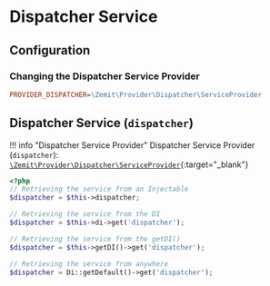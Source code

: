# Dispatcher Service

## Configuration



### Changing the Dispatcher Service Provider

```ini
PROVIDER_DISPATCHER=\Zemit\Provider\Dispatcher\ServiceProvider
```

## Dispatcher Service (`dispatcher`)

!!! info "Dispatcher Service Provider"
    Dispatcher Service Provider (`dispatcher`):
    [`\Zemit\Provider\Dispatcher\ServiceProvider`](https://github.com/zemit-cms/core/blob/master/src/Provider/Dispatcher/ServiceProvider.php){:target="_blank"}

```php
<?php
// Retrieving the service from an Injectable
$dispatcher = $this->dispatcher;

// Retrieving the service from the DI
$dispatcher = $this->di->get('dispatcher');

// Retrieving the service from the getDI()
$dispatcher = $this->getDI()->get('dispatcher');

// Retrieving the service from anywhere
$dispatcher = Di::getDefault()->get('dispatcher');
```
